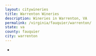 ```yaml
---
layout: citywineries
title: Warrenton Wineries
description: Wineries in Warrenton, VA
permalink: /virginia/fauquier/warrenton/
state: va
county: fauquier
city: warrenton
---
```

-
